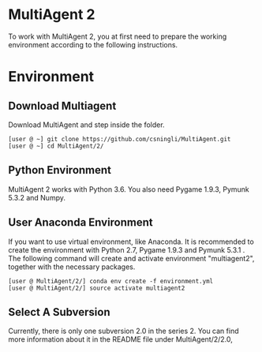 # MultiAgent 2
To work with MultiAgent 2, you at first need to prepare the working environment according to the following instructions.

# Environment
## Download Multiagent
Download MultiAgent and step inside the folder.

	[user @ ~] git clone https://github.com/csningli/MultiAgent.git
	[user @ ~] cd MultiAgent/2/

## Python Environment
MultiAgent 2 works with Python 3.6. You also need Pygame 1.9.3, Pymunk 5.3.2 and Numpy.  

## User Anaconda Environment
If you want to use virtual environment, like Anaconda. It is recommended to create the environment with Python 2.7, 
Pygame 1.9.3 and Pymunk 5.3.1 . The following command will create and activate environment "multiagent2", 
together with the necessary packages.
	
	[user @ MultiAgent/2/] conda env create -f environment.yml
	[user @ MultiAgent/2/] source activate multiagent2
	
## Select A Subversion
Currently, there is only one subversion 2.0 in the series 2. You can find more information about it
in the README file under MultiAgent/2/2.0, 
	
